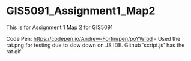 # GIS5091_Assignment1_Map2
This is for Assignment 1 Map 2 for GIS5091

Code Pen: https://codepen.io/Andrew-Fortin/pen/poYWrod
    - Used the rat.png for testing due to slow down on JS IDE. Github 'script.js' has the rat.gif
